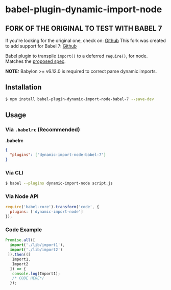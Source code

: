 # babel-plugin-dynamic-import-node

## FORK OF THE ORIGINAL TO TEST WITH BABEL 7

If you're looking for the original one, check on: [Github](https://github.com/airbnb/babel-plugin-dynamic-import-node)
This fork was created to add support for Babel 7: [Github](https://github.com/mike3run/babel-plugin-dynamic-import-node-babel-7)

Babel plugin to transpile `import()` to a deferred `require()`, for node. Matches the [proposed spec](https://github.com/domenic/proposal-import-function).

**NOTE:** Babylon >= v6.12.0 is required to correct parse dynamic imports.

## Installation

```sh
$ npm install babel-plugin-dynamic-import-node-babel-7 --save-dev
```

## Usage

### Via `.babelrc` (Recommended)

**.babelrc**

```json
{
  "plugins": ["dynamic-import-node-babel-7"]
}
```

### Via CLI

```sh
$ babel --plugins dynamic-import-node script.js
```

### Via Node API

```javascript
require('babel-core').transform('code', {
  plugins: ['dynamic-import-node']
});
```

### Code Example
```javascript
Promise.all([
  import('./lib/import1'),
  import('./lib/import2')
 ]).then(([
   Import1,
   Import2
  ]) => {
   console.log(Import1);
   /* CODE HERE*/
  });
```